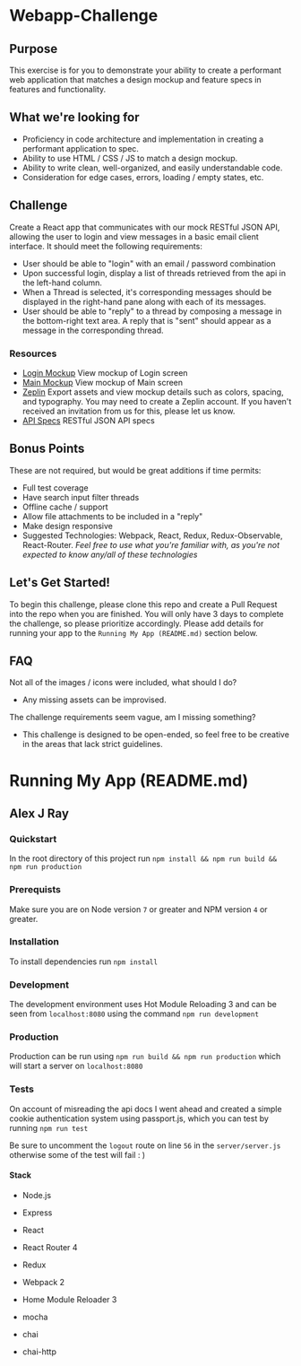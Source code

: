# Webapp-Challenge

## Purpose

This exercise is for you to demonstrate your ability to create a performant web application that matches a design mockup and feature specs in features and functionality.

## What we're looking for

* Proficiency in code architecture and implementation in creating a performant application to spec.
* Ability to use HTML / CSS / JS to match a design mockup.
* Ability to write clean, well-organized, and easily understandable code.
* Consideration for edge cases, errors, loading / empty states, etc.

## Challenge

Create a React app that communicates with our mock RESTful JSON API, allowing the user to login and view messages in a basic email client interface. It should meet the following requirements:

* User should be able to "login" with an email / password combination
* Upon successful login, display a list of threads retrieved from the api in the left-hand column.
* When a Thread is selected, it's corresponding messages should be displayed in the right-hand pane along with each of its messages.
* User should be able to "reply" to a thread by composing a message in the bottom-right text area. A reply that is "sent" should appear as a message in the corresponding thread.

### Resources
- [Login Mockup](/Login.png) View mockup of Login screen
- [Main Mockup](/Main.png) View mockup of Main screen
- [Zeplin](https://zpl.io/Z1VIEEs) Export assets and view mockup details such as colors, spacing, and typography. You may need to create a Zeplin account. If you haven't received an invitation from us for this, please let us know.
- [API Specs](/api.md) RESTful JSON API specs

## Bonus Points

These are not required, but would be great additions if time permits:

* Full test coverage
* Have search input filter threads
* Offline cache / support
* Allow file attachments to be included in a "reply"
* Make design responsive
* Suggested Technologies: Webpack, React, Redux, Redux-Observable, React-Router. *Feel free to use what you're familiar with, as you're not expected to know any/all of these technologies*

## Let's Get Started!

To begin this challenge, please clone this repo and create a Pull Request into the repo when you are finished. You will only have 3 days to complete the challenge, so please prioritize accordingly. Please add details for running your app to the `Running My App (README.md)` section below.

## FAQ

Not all of the images / icons were included, what should I do?
* Any missing assets can be improvised.

The challenge requirements seem vague, am I missing something?
* This challenge is designed to be open-ended, so feel free to be creative in the areas that lack strict guidelines.

# Running My App (README.md)

## Alex J Ray


### Quickstart
In the root directory of this project run
`npm install && npm run build && npm run production`

### Prerequists
Make sure you are on Node version `7` or greater and NPM version `4` or greater.

### Installation
To install dependencies run `npm install`

### Development
The development environment uses Hot Module Reloading 3 and can be seen from
`localhost:8080` using the command `npm run development`

### Production
Production can be run using `npm run build && npm run production` which will start a server on `localhost:8080`

### Tests
On account of misreading the api docs I went ahead and created a simple cookie authentication system using passport.js, which you can test by running
`npm run test`

Be sure to uncomment the `logout` route on line `56` in the `server/server.js` otherwise
some of the test will fail : )

#### Stack
- Node.js
- Express

- React
- React Router 4
- Redux

- Webpack 2
- Home Module Reloader 3

- mocha
- chai
- chai-http
